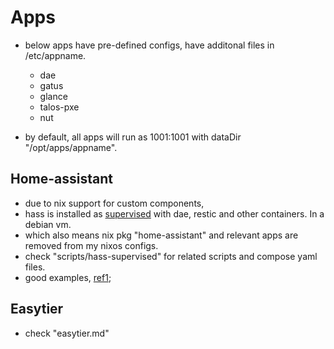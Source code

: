 # Apps

- below apps have pre-defined configs, have additonal files in /etc/appname.
    - dae
    - gatus
    - glance
    - talos-pxe
    - nut

- by default, all apps will run as 1001:1001 with dataDir "/opt/apps/appname".

## Home-assistant

- due to nix support for custom components,
- hass is installed as [supervised](https://github.com/home-assistant/supervised-installer) with dae, restic and other containers. In a debian vm.
- which also means nix pkg "home-assistant" and relevant apps are removed from my nixos configs.
- check "scripts/hass-supervised" for related scripts and compose yaml files.
- good examples, [ref1](https://github.com/scstraus/home-assistant-config);

## Easytier

- check "easytier.md"